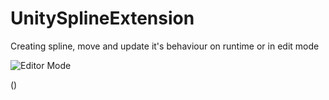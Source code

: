 # UnitySplineExtension
Creating spline, move and update it's behaviour on runtime or in edit mode

![Editor Mode](https://i.giphy.com/media/v1.Y2lkPTc5MGI3NjExamsybTg3NzR2ZTVjcGVibDF5OXBxeDlqeDVrZmxpNTRsaGoweG02OCZlcD12MV9pbnRlcm5hbF9naWZfYnlfaWQmY3Q9Zw/WaDHuL067gQqExFl4j/giphy.gif)

()


